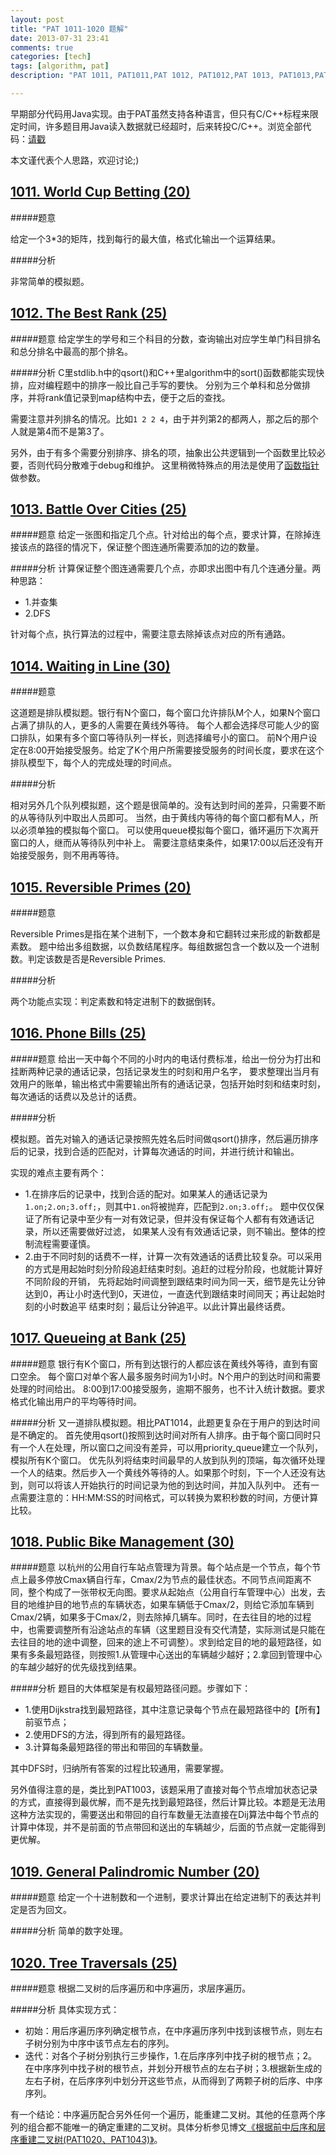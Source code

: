 ```yaml
---
layout: post
title: "PAT 1011-1020 题解"
date: 2013-07-31 23:41
comments: true
categories: [tech]
tags: [algorithm, pat]
description: "PAT 1011, PAT1011,PAT 1012, PAT1012,PAT 1013, PAT1013,PAT 1014, PAT1014,PAT 1015, PAT1015,PAT 1016, PAT1016,PAT 1017, PAT1017,PAT 1018, PAT1018,PAT 1019, PAT1019,PAT 1020, PAT1020, 题解， 解题报告"

---
```

早期部分代码用Java实现。由于PAT虽然支持各种语言，但只有C/C++标程来限定时间，许多题目用Java读入数据就已经超时，后来转投C/C++。浏览全部代码：[请戳](https://github.com/biaobiaoqi/biaobiaoqiCode/tree/master/src/biaobiaoqi/algorithm/oj/pat/advancedlevel)

本文谨代表个人思路，欢迎讨论;)

[1011. World Cup Betting (20)](http://pat.zju.edu.cn/contests/pat-a-practise/1011)
---

#####题意

给定一个3*3的矩阵，找到每行的最大值，格式化输出一个运算结果。

#####分析

非常简单的模拟题。


[1012. The Best Rank (25)](http://pat.zju.edu.cn/contests/pat-a-practise/1012)
---
#####题意
给定学生的学号和三个科目的分数，查询输出对应学生单门科目排名和总分排名中最高的那个排名。

#####分析
C里stdlib.h中的qsort()和C++里algorithm中的sort()函数都能实现快排，应对编程题中的排序一般比自己手写的要快。
分别为三个单科和总分做排序，并将rank值记录到map结构中去，便于之后的查找。

需要注意并列排名的情况。比如`1 2 2 4`，由于并列第2的都两人，那之后的那个人就是第4而不是第3了。

另外，由于有多个需要分别排序、排名的项，抽象出公共逻辑到一个函数里比较必要，否则代码分散难于debug和维护。
这里稍微特殊点的用法是使用了[函数指针](http://blog.csdn.net/dyx1024/article/details/7562786)做参数。

<!--more-->

[1013. Battle Over Cities (25)](http://pat.zju.edu.cn/contests/pat-a-practise/1013)
---

#####题意
给定一张图和指定几个点。针对给出的每个点，要求计算，在除掉连接该点的路径的情况下，保证整个图连通所需要添加的边的数量。


#####分析
计算保证整个图连通需要几个点，亦即求出图中有几个连通分量。两种思路：

* 1.并查集
* 2.DFS

针对每个点，执行算法的过程中，需要注意去除掉该点对应的所有通路。


[1014. Waiting in Line (30)](http://pat.zju.edu.cn/contests/pat-a-practise/1014)
---

#####题意

这道题是排队模拟题。银行有N个窗口，每个窗口允许排队M个人，如果N个窗口占满了排队的人，更多的人需要在黄线外等待。
每个人都会选择尽可能人少的窗口排队，如果有多个窗口等待队列一样长，则选择编号小的窗口。
前N个用户设定在8:00开始接受服务。给定了K个用户所需要接受服务的时间长度，要求在这个排队模型下，每个人的完成处理的时间点。

#####分析

相对另外几个队列模拟题，这个题是很简单的。没有达到时间的差异，只需要不断的从等待队列中取出人员即可。
当然，由于黄线内等待的每个窗口都有M人，所以必须单独的模拟每个窗口。
可以使用queue模拟每个窗口，循环遍历下次离开窗口的人，继而从等待队列中补上。
需要注意结束条件，如果17:00以后还没有开始接受服务，则不用再等待。

[1015. Reversible Primes (20)](http://pat.zju.edu.cn/contests/pat-a-practise/1015)
---

#####题意

Reversible Primes是指在某个进制下，一个数本身和它翻转过来形成的新数都是素数。
题中给出多组数据，以负数结尾程序。每组数据包含一个数以及一个进制数。判定该数是否是Reversible Primes.

#####分析

两个功能点实现：判定素数和特定进制下的数据倒转。


[1016. Phone Bills (25)](http://pat.zju.edu.cn/contests/pat-a-practise/1016)
---

#####题意
给出一天中每个不同的小时内的电话付费标准，给出一份分为打出和挂断两种记录的通话记录，包括记录发生的时刻和用户名字，
要求整理出当月有效用户的账单，输出格式中需要输出所有的通话记录，包括开始时刻和结束时刻，每次通话的话费以及总计的话费。

#####分析

模拟题。首先对输入的通话记录按照先姓名后时间做qsort()排序，然后遍历排序后的记录，找到合适的匹配对，计算每次通话的时间，并进行统计和输出。

实现的难点主要有两个：

* 1.在排序后的记录中，找到合适的配对。如果某人的通话记录为`1.on;2.on;3.off;`，则其中`1.on`将被抛弃，匹配到`2.on;3.off;`。
题中仅仅保证了所有记录中至少有一对有效记录，但并没有保证每个人都有有效通话记录，所以还需要做好过滤，
如果某人没有有效通话记录，则不输出。整体的控制流程需要谨慎。
* 2.由于不同时刻的话费不一样，计算一次有效通话的话费比较复杂。可以采用的方式是用起始时刻分阶段追赶结束时刻。追赶的过程分阶段，也就能计算好不同阶段的开销，
先将起始时间调整到跟结束时间为同一天，细节是先让分钟达到0，再让小时迭代到0，天进位，一直迭代到跟结束时间同天；再让起始时刻的小时数追平
结束时刻；最后让分钟追平。以此计算出最终话费。


[1017. Queueing at Bank (25)](http://pat.zju.edu.cn/contests/pat-a-practise/1017)
---

#####题意
银行有K个窗口，所有到达银行的人都应该在黄线外等待，直到有窗口空余。
每个窗口对单个客人最多服务时间为1小时。N个用户的到达时间和需要处理的时间给出。
8:00到17:00接受服务，逾期不服务，也不计入统计数据。要求格式化输出用户的平均等待时间。

#####分析
又一道排队模拟题。相比PAT1014，此题更复杂在于用户的到达时间是不确定的。
首先使用qsort()按照到达时间对所有人排序。由于每个窗口同时只有一个人在处理，所以窗口之间没有差异，可以用priority_queue建立一个队列，
模拟所有K个窗口。
优先队列将结束时间最早的人放到队列的顶端，每次循环处理一个人的结束。然后步入一个黄线外等待的人。如果那个时刻，下一个人还没有达到，则可以将该人开始执行的时间记录为他的到达时间，并加入队列中。
还有一点需要注意的：HH:MM:SS的时间格式，可以转换为累积秒数的时间，方便计算比较。


[1018. Public Bike Management (30)](http://pat.zju.edu.cn/contests/pat-a-practise/1018)
---

#####题意
以杭州的公用自行车站点管理为背景。每个站点是一个节点，每个节点上最多停放Cmax辆自行车，Cmax/2为节点的最佳状态。不同节点间距离不同，整个构成了一张带权无向图。要求从起始点（公用自行车管理中心）出发，去目的地维护目的地节点的车辆状态，如果车辆低于Cmax/2，则给它添加车辆到Cmax/2辆，如果多于Cmax/2，则去除掉几辆车。同时，在去往目的地的过程中，也需要调整所有沿途站点的车辆（这里题目没有交代清楚，实际测试是只能在去往目的地的途中调整，回来的途上不可调整）。求到给定目的地的最短路径，如果有多条最短路径，则按照1.从管理中心送出的车辆越少越好；2.拿回到管理中心的车越少越好的优先级找到结果。

#####分析
题目的大体框架是有权最短路径问题。步骤如下：

* 1.使用Dijkstra找到最短路径，其中注意记录每个节点在最短路径中的【所有】前驱节点；
* 2.使用DFS的方法，得到所有的最短路径。
* 3.计算每条最短路径的带出和带回的车辆数量。

其中DFS时，归纳所有答案的过程比较通用，需要掌握。

另外值得注意的是，类比到PAT1003，该题采用了直接对每个节点增加状态记录的方式，直接得到最优解，而不是先找到最短路径，然后计算比较。本题是无法用这种方法实现的，需要送出和带回的自行车数量无法直接在Dij算法中每个节点的计算中体现，并不是前面的节点带回和送出的车辆越少，后面的节点就一定能得到更优解。

[1019. General Palindromic Number (20)](http://pat.zju.edu.cn/contests/pat-a-practise/1019)
---

#####题意
给定一个十进制数和一个进制，要求计算出在给定进制下的表达并判定是否为回文。

#####分析
简单的数字处理。

[1020. Tree Traversals (25)](http://pat.zju.edu.cn/contests/pat-a-practise/1020)
---

#####题意
根据二叉树的后序遍历和中序遍历，求层序遍历。

#####分析
具体实现方式：

* 初始：用后序遍历序列确定根节点，在中序遍历序列中找到该根节点，则左右子树分别为中序中该节点左右的序列。
* 迭代：对各个子树分别执行三步操作，1.在后序序列中找子树的根节点；2。在中序序列中找子树的根节点，并划分开根节点的左右子树；3.根据新生成的左右子树，在后序序列中划分开这些节点，从而得到了两颗子树的后序、中序序列。

有一个结论：中序遍历配合另外任何一个遍历，能重建二叉树。其他的任意两个序列的组合都不能唯一的确定重建的二叉树。具体分析参见博文[《根据前中后序和层序重建二叉树(PAT1020、PAT1043)》](../../../../2013/04/27/pat1020-pat1043-rebuild-binary-tree/)。
